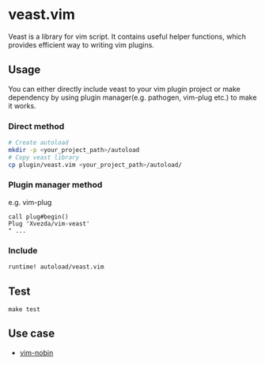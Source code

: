# veast.vim

Veast is a library for vim script.
It contains useful helper functions, which provides efficient way to writing vim plugins.


## Usage

You can either directly include veast to your vim plugin project or make dependency by using plugin manager(e.g. pathogen, vim-plug etc.) to make it works.

### Direct method
```sh
# Create autoload
mkdir -p <your_project_path>/autoload
# Copy veast library
cp plugin/veast.vim <your_project_path>/autoload/
```

### Plugin manager method

e.g. vim-plug
```vim
call plug#begin()
Plug 'Xvezda/vim-veast'
" ...
```

### Include

```vim
runtime! autoload/veast.vim
```


## Test

`make test`


## Use case

* [vim-nobin](https://github.com/Xvezda/vim-nobin)
